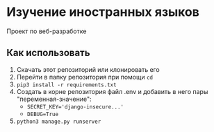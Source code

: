 # Изучение иностранных языков
Проект по веб-разработке

## Как использовать

1. Скачать этот репозиторий или клонировать его
2. Перейти в папку репозитория при помощи `cd`
3. `pip3 install -r requirements.txt`
5. Cоздать в корне репозитория файл .env и добавить в него пары "переменная-значение":
    * `SECRET_KEY='django-insecure...'`
    * `DEBUG=True`
4. `python3 manage.py runserver`
